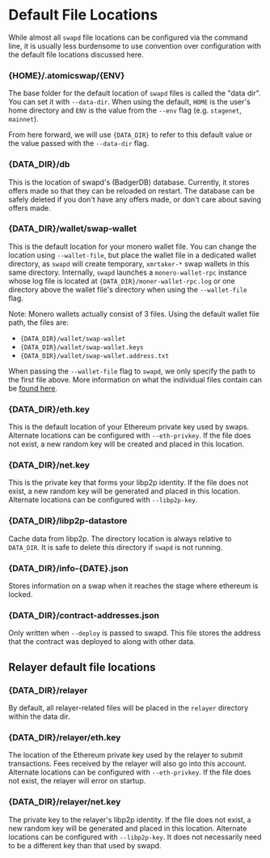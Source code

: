 # Default File Locations

While almost all `swapd` file locations can be configured via the command line, it is
usually less burdensome to use convention over configuration with the default file
locations discussed here.

### {HOME}/.atomicswap/{ENV}

The base folder for the default location of `swapd` files is called the "data dir". You
can set it with `--data-dir`. When using the default, `HOME` is the user's home directory
and `ENV` is the value from the `--env` flag (e.g. `stagenet`, `mainnet`).

From here forward, we will use `{DATA_DIR}` to refer to this default value or the value
passed with the `--data-dir` flag.

### {DATA_DIR}/db

This is the location of swapd's (BadgerDB) database. Currently, it stores offers made so that 
they can be reloaded on restart. The database can be safely deleted if you don't have any offers
made, or don't care about saving offers made.

### {DATA_DIR}/wallet/swap-wallet

This is the default location for your monero wallet file. You can change the location
using `--wallet-file`, but place the wallet file in a dedicated wallet directory, as
`swapd` will create temporary, `xmrtaker-*` swap wallets in this same directory.
Internally, `swapd` launches a `monero-wallet-rpc` instance whose log file is located at
`{DATA_DIR}/moner-wallet-rpc.log` or one directory above the wallet file's directory when
using the `--wallet-file` flag.

Note: Monero wallets actually consist of 3 files. Using the default wallet file path, the
files are:
* `{DATA_DIR}/wallet/swap-wallet`
* `{DATA_DIR}/wallet/swap-wallet.keys`
* `{DATA_DIR}/wallet/swap-wallet.address.txt`

When passing the `--wallet-file` flag to `swapd`, we only specify the path to the first
file above. More information on what the individual files contain can be
[found here](https://monero.stackexchange.com/a/2804/3691).

### {DATA_DIR}/eth.key

This is the default location of your Ethereum private key used by swaps. Alternate
locations can be configured with `--eth-privkey`. If the file does not
exist, a new random key will be created and placed in this location.

### {DATA_DIR}/net.key

This is the private key that forms your libp2p identity. If the file does not exist, a new
random key will be generated and placed in this location. Alternate locations can be
configured with `--libp2p-key`.

### {DATA_DIR}/libp2p-datastore

Cache data from libp2p. The directory location is always relative to `DATA_DIR`.
It is safe to delete this directory if `swapd` is not running.

### {DATA_DIR}/info-{DATE}.json

Stores information on a swap when it reaches the stage where ethereum is locked.

### {DATA_DIR}/contract-addresses.json

Only written when `--deploy` is passed to swapd. This file stores the address
that the contract was deployed to along with other data.

## Relayer default file locations

### {DATA_DIR}/relayer

By default, all relayer-related files will be placed in the `relayer` directory within the data dir.

### {DATA_DIR}/relayer/eth.key

The location of the Ethereum private key used by the relayer to submit transactions. Fees received by the relayer will also go into this account. Alternate locations can be configured with `--eth-privkey`. If the file does not exist, the relayer will error on startup.

### {DATA_DIR}/relayer/net.key

The private key to the relayer's libp2p identity. If the file does not exist, a new
random key will be generated and placed in this location. Alternate locations can be
configured with `--libp2p-key`. It does not necessarily need to be a different key than that used by swapd.
